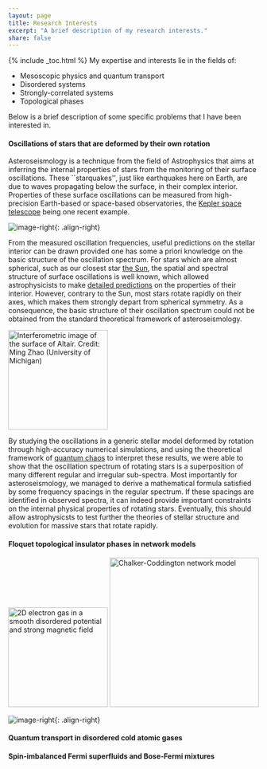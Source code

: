 ```yaml
---
layout: page
title: Research Interests
excerpt: "A brief description of my research interests."
share: false
---
```


{% include _toc.html %}
My expertise and interests lie in the fields of:
* Mesoscopic physics and quantum transport
* Disordered systems
* Strongly-correlated systems
* Topological phases

Below is a brief description of some specific problems that I have been interested in. 

#### Oscillations of stars that are deformed by their own rotation

Asteroseismology is a technique from the field of Astrophysics that aims at inferring the internal properties of stars from the monitoring of their surface oscillations.
These ``starquakes'', just like earthquakes here on Earth, are due to waves propagating below the surface, in their complex interior.
Properties of these surface oscillations can be measured from high-precision Earth-based or space-based observatories, the [Kepler space telescope](http://www.nature.com/news/kepler-s-surprise-the-sounds-of-the-stars-1.9724) being one recent example.

![image-right](http://michaelpasek.github.io/images/Kepler_crop.jpg "Artist's rendition of Kepler spacecraft"){: .align-right}

From the measured oscillation frequencies, useful predictions on the stellar interior can be drawn provided one has some a priori knowledge on the basic structure of the oscillation spectrum. 
For stars which are almost spherical, such as our closest star [the Sun](http://sohowww.nascom.nasa.gov/gallery/bestofsoho.html), the spatial and spectral structure of surface oscillations is well known, which allowed astrophysicists to make [detailed predictions](http://journals.aps.org/rmp/abstract/10.1103/RevModPhys.74.1073) on the properties of their interior.
However, contrary to the Sun, most stars rotate rapidly on their axes, which makes them strongly depart from spherical symmetry. 
As a consequence, the basic structure of their oscillation spectrum could not be obtained from the standard theoretical framework of asteroseismology.

<img src="http://www-personal.umich.edu/~monnier/Altair2007/Altair_files/PR_image6.jpg" title="Interferometric image of the surface of Altair. Credit: Ming Zhao (University of Michigan)" width="200" height="200" />

By studying the oscillations in a generic stellar model deformed by rotation through high-accuracy numerical simulations, and using the theoretical framework of [quantum chaos](http://www.scientificamerican.com/article/quantum-chaos-subatomic-worlds/) to interpret these results, we were able to show that the oscillation spectrum of rotating stars is a superposition of many different regular and irregular sub-spectra. 
Most importantly for asteroseismology, we managed to derive a mathematical formula satisfied by some frequency spacings in the regular spectrum. 
If these spacings are identified in observed spectra, it can indeed provide important constraints on the internal physical properties of rotating stars.
Eventually, this should allow astrophysicsts to test further the theories of stellar structure and evolution for massive stars that rotate rapidly.


#### Floquet topological insulator phases in network models

<!--- A recently proposed class of topological photonic systems is shown to map onto the Chalker-
Coddington network model, which was originally formulated to study disordered quantum Hall
systems. Formally, stationary states of network models are equivalent to the Floquet states of a
periodically driven lattice. We show that such network models can indeed exhibit topologically
protected edge states even if all bands have zero Chern number, which is a characteristic property
of Floquet band structures. 1 .
We also report on the measurement of a topological
invariant in a (microwave) photonic implementation of
the network model. Here the topological edge inva-
riant is directly accessible through the winding number
of the complex reflection coefficients. The experiment
can be regarded as a variant of a topological pump, with
nonzero winding in the reflection matrix implying the
existence of topological edge states. 2 .
Schematic of the topological pump se-
tup which was used to measure the topological
invariant of a 2D photonic network. Right : Ar-
guments of the complex scattering matrix eigen-
values for the two-cell network, as the pumping
parameter is tuned through 2pi. The two eigenva-
lues having winding numbers +/-1 corresponds to
the bulk band structure being topologically non-
trivial. --->
<img src="http://michaelpasek.github.io/images/CCnet.png" width="200" title="2D electron gas in a smooth disordered potential and strong magnetic field"/> <img src="http://michaelpasek.github.io/images/network.png" width="300" title="Chalker-Coddington network model"/>

![image-right](http://michaelpasek.github.io/images/PhysRevX.png "Schematic rendition of the topological pump experiment. Credit: Yidong Chong (Nanyang Technological University)"){: .align-right}

#### Quantum transport in disordered cold atomic gases


#### Spin-imbalanced Fermi superfluids and Bose-Fermi mixtures


